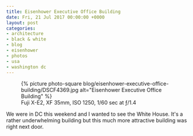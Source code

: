 ```yaml
---
title: Eisenhower Executive Office Building
date: Fri, 21 Jul 2017 00:00:00 +0000
layout: post
categories:
- architecture
- black & white
- blog
- eisenhower
- photos
- usa
- washington dc
---
```


<figure class="photo photo--square">
  {% picture photo-square blog/eisenhower-executive-office-building/DSCF4369.jpg alt="Eisenhower Executive Office Building" %}
  <figcaption>Fuji X-E2, XF 35mm, ISO 1250, 1/60 sec at ƒ/1.4</figcaption>
</figure>

We were in DC this weekend and I wanted to see the White House. It's a rather
underwhelming building but this much more attractive building was right next
door.



